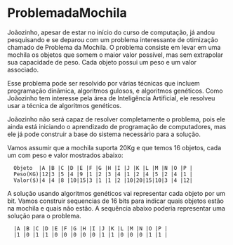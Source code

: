 # ProblemadaMochila


Joãozinho, apesar de estar no início do curso de computação, já andou pesquisando e se deparou com um problema interessante de otimização chamado 
de Problema da Mochila. O problema consiste em levar em uma mochila os objetos que somem o maior valor possível, mas sem extrapolar sua capacidade de peso. 
Cada objeto possui um peso e um valor associado.


Esse problema pode ser resolvido por várias técnicas que incluem programação dinâmica, algoritmos gulosos, e algoritmos genéticos. 
Como Joãozinho tem interesse pela área de Inteligência Artificial, ele resolveu usar a técnica de algoritmos genéticos.

Joãozinho não será capaz de resolver completamente o problema, pois ele ainda está iniciando o aprendizado de programação de computadores, 
mas ele já pode construir a base do sistema necessário para a solução.

Vamos assumir que a mochila suporta 20Kg e que temos 16 objetos, cada um com peso e valor mostrados abaixo:

      Objeto  |A |B |C |D |E |F |G |H |I |J |K |L |M |N |O |P | 
      Peso(KG)|12|3 |5 |4 |9 |1 |2 |3 |4 |1 |2 |4 |5 |2 |4 |1 |
      Valor($)|4 |4 |8 |10|15|3 |1 |1 |2 |10|20|15|10|3 |4 |12|
      
A solução usando algoritmos genéticos vai representar cada objeto por um bit. Vamos construir sequencias de 16 bits para indicar quais objetos 
estão na mochila e quais não estão. A sequência abaixo poderia representar uma solução para o problema.

      |A |B |C |D |E |F |G |H |I |J |K |L |M |N |O |P | 
      |1 |0 |1 |1 |0 |0 |0 |0 |0 |1 |1 |0 |0 |0 |1 |1 |
